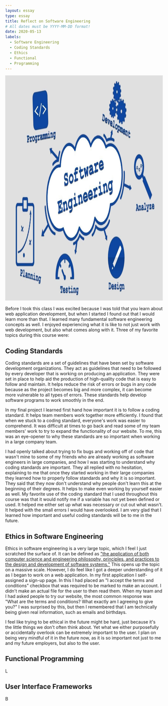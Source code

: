 ```yaml
---
layout: essay
type: essay
title: Reflect on Software Engineering
# All dates must be YYYY-MM-DD format!
date: 2020-05-13
labels:
  - Software Engineering
  - Coding Standards
  - Ethics
  - Functional
  - Programming
---
```


<img class="ui large spaced image" src="../images/software-engineering.jpg"  height="720" width="1280" alt="">


Before I took this class I was excited because I was told that you learn about web application development, but when I started I found out that I  would learn more than that. I learned many fundamental software engineering concepts as well. I enjoyed experiencing what it is like to not just work with web development, but also what comes along with it. Three of my favorite topics during this course were: 

## Coding Standards

Coding standards are a set of guidelines that have been set by software development organizations. They act as guidelines that need to be followed by every developer that is working on producing an application. They were set in place to help aid the production of high-quality code that is easy to follow and maintain. It helps reduce the risk of errors or bugs in any code because as the project becomes big and more complex, it can become more vulnerable to all types of errors. These standards help develop software programs to work smoothly in the end.

In my final project I learned first hand how important it is to follow a coding standard. It helps team members work together more efficiently. I found that when we stuck to a coding standard, everyone's work was easier to comprehend. It was difficult at times to go back and read some of my team members' work to try to expand the functionality of our website. To me, this was an eye-opener to why these standards are so important when working in a large company team. 

I had openly talked about trying to fix bugs and working off of code that wasn't mine to some of my friends who are already working as software engineers in large companies, and how I was starting to understand why coding standards are important. They all replied with no hesitation, explaining to me that once they started working in their large companies they learned how to properly follow standards and why it is so important. They said that they now don't understand why people don't learn this at the beginning of their degrees. It helps to make even working by yourself easier as well. My favorite use of the coding standard that I used throughout this course was that it would notify me if a variable has not yet been defined or used. It helped me either set up what was necessary or cut out what wasn't. It helped with the small errors I would have overlooked. I am very glad that I learned how important and useful coding standards will be to me in the future. 

## Ethics in Software Engineering

Ethics in software engineering is a very large topic, which I feel I just scratched the surface of. It can be defined as ["the application of both computer science and engineering philosophy, principles, and practices to the design and development of software systems."]( https://en.wikipedia.org/wiki/Software_engineering_professionalism) This opens up the topic on a massive scale. However, I do feel like I got a deeper understanding of it as I began to work on a web application. In my first application I self-assigned a sign-up page. In this I had placed an "I accept the terms and conditions" checkbox that was required to be marked to make an account. I didn't make an actual file for the user to then read them. When my team and I had asked people to try our website, the most common response was "What are the terms and conditions? What exactly am I agreeing to give you?" I was surprised by this, but then I remembered that I am technically being given real information, such as emails and birthdays. 

I feel like trying to be ethical in the future might be hard, just because it's the little things we don't often think about. Yet what we either purposefully or accidentally overlook can be extremely important to the user. I plan on being very mindful of it in the future now, as it is so important not just to me and my future employers, but also to the user. 

## Functional Programming

L

## User Interface Frameworks

B